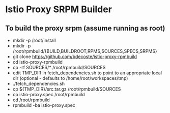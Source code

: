# Istio Proxy SRPM Builder

## To build the proxy srpm (assume running as root)

* mkdir -p /root/install
* mkdir -p /root/rpmbuild/{BUILD,BUILDROOT,RPMS,SOURCES,SPECS,SRPMS}
* git clone https://github.com/bdecoste/istio-proxy-rpmbuild
* cd istio-proxy-rpmbuild
* cp -rf SOURCES/* /root/rpmbuild/SOURCES
* edit TMP_DIR in fetch_dependencies.sh to point to an appropriate local dir (optional - defaults to /home/root/workspaces/tmp)
* ./fetch_dependencies.sh
* cp ${TMP_DIR}/src.tar.gz /root/rpmbuild/SOURCES
* cp istio-proxy.spec /root/rpmbuild
* cd /root/rpmbuild
* rpmbuild -ba istio-proxy.spec



